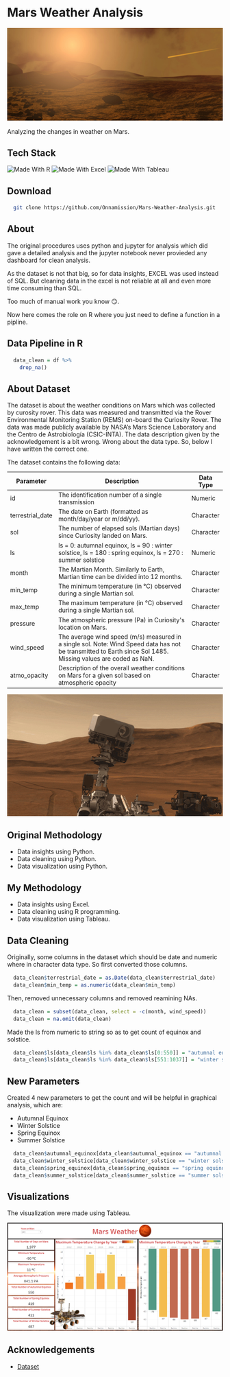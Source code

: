 # Mars Weather Analysis

![MARS Weather](Images/mars_weather_wallpaper.jpg)

Analyzing the changes in weather on Mars.

## Tech Stack

![Made With R](https://img.shields.io/badge/-r-165CAA?style=for-the-badge&labelColor=grey&logo=r&logoColor=white)
![Made With Excel](https://img.shields.io/badge/-excel-darkgreen?style=for-the-badge&labelColor=grey&logo=microsoftexcel&logoColor=white)
![Made With Tableau](https://img.shields.io/badge/-tableau-orange?style=for-the-badge&labelColor=grey&logo=tableau&logoColor=white)

## Download

```bash
  git clone https://github.com/Onnamission/Mars-Weather-Analysis.git
```

## About

The original procedures uses python and jupyter for analysis which did gave a detailed analysis and the jupyter notebook never provieded any dashboard for clean analysis.

As the dataset is not that big, so for data insights, EXCEL was used instead of SQL. But cleaning data in the excel is not reliable at all and even more time consuming than SQL.

Too much of manual work you know 😏.

Now here comes the role on R where you just need to define a function in a pipline.

## Data Pipeline in R

```r
  data_clean = df %>%
    drop_na()
```

## About Dataset

The dataset is about the weather conditions on Mars which was collected by curosity rover.
This data was measured and transmitted via the Rover Environmental Monitoring Station (REMS) on-board the Curiosity Rover. The data was made publicly available by NASA’s Mars Science Laboratory and the Centro de Astrobiología (CSIC-INTA).
The data description given by the acknowledgement is a bit wrong. Wrong about the data type. So, below I have written the correct one. 

The dataset contains the following data:

| Parameter             | Description                                                        | Data Type                                                         |
| ----------------- | ------------------------------------------------------------------ |------------------------------------------------------------------ |
| id | The identification number of a single transmission | Numeric |
| terrestrial_date | The date on Earth (formatted as month/day/year or m/dd/yy). | Character |
| sol | 	The number of elapsed sols (Martian days) since Curiosity landed on Mars. | Character |
| ls | ls = 0: autumnal equinox, ls = 90 : winter solstice, ls = 180 : spring equinox, ls = 270 : summer solstice | Numeric |
| month | The Martian Month. Similarly to Earth, Martian time can be divided into 12 months. | Character |
| min_temp | The minimum temperature (in °C) observed during a single Martian sol. | Character |
| max_temp | 	The maximum temperature (in °C) observed during a single Martian sol. | Character |
| pressure | 	The atmospheric pressure (Pa) in Curiosity's location on Mars. | Character |
| wind_speed | The average wind speed (m/s) measured in a single sol. Note: Wind Speed data has not be transmitted to Earth since Sol 1485. Missing values are coded as NaN. | Character |
| atmo_opacity | Description of the overall weather conditions on Mars for a given sol based on atmospheric opacity | Character |

![Curiosity Rover GIF](Images/curiosity_rover.gif)

## Original Methodology
 - Data insights using Python.
 - Data cleaning using Python.
 - Data visualization using Python.

## My Methodology
 - Data insights using Excel.
 - Data cleaning using R programming.
 - Data visualization using Tableau.

## Data Cleaning

Originally, some columns in the dataset which should be date and numeric where in character data type. So first converted those columns.

```r
  data_clean$terrestrial_date = as.Date(data_clean$terrestrial_date)
  data_clean$min_temp = as.numeric(data_clean$min_temp)
```

Then, removed unnecessary columns and removed reamining NAs.

```r
  data_clean = subset(data_clean, select = -c(month, wind_speed))
  data_clean = na.omit(data_clean)
```

Made the ls from numeric to string so as to get count of equinox and solstice.

```r
  data_clean$ls[data_clean$ls %in% data_clean$ls[0:550]] = "autumnal equinox"
  data_clean$ls[data_clean$ls %in% data_clean$ls[551:1037]] = "winter solstice"
```

## New Parameters

Created 4 new parameters to get the count and will be helpful in graphical analysis, which are:

 - Autumnal Equinox
 - Winter Solstice
 - Spring Equinox
 - Summer Solstice

```r
  data_clean$autumnal_equinox[data_clean$autumnal_equinox == "autumnal equinox"] = 1
  data_clean$winter_solstice[data_clean$winter_solstice == "winter solstice"] = 1
  data_clean$spring_equinox[data_clean$spring_equinox == "spring equinox"] = 1
  data_clean$summer_solstice[data_clean$summer_solstice == "summer solstice"] = 1
```

## Visualizations

The visualization were made using Tableau.

![MARS Weather](mars_weather.png)

## Acknowledgements

 - [Dataset](https://data.world/the-pudding/mars-weather)
